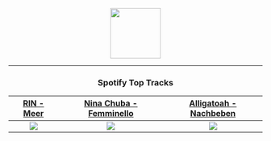 <p align="center">
  <a href="https://www.tobiasmichael.de">
    <img src="https://tm-website-static.s3.eu-central-1.amazonaws.com/logo.png" width="100" height="100"/>
  </a>
</p>

---

<h3 align="center">Spotify Top Tracks</h3>

[RIN - Meer](https://open.spotify.com/track/6n4doD1HuYzu2qzwY4sA5l)|[Nina Chuba - Femminello](https://open.spotify.com/track/2OtxLwlSCxWQQ03h4jZyPP)|[Alligatoah - Nachbeben](https://open.spotify.com/track/11sK6e6vCnbIznpH3NfIFA)
:---:|:----:|:----:
<img src="https://i.scdn.co/image/ab67616d00001e029db70e8a5bc2b6ef6614dea5"/>|<img src="https://i.scdn.co/image/ab67616d00001e02bfb66877e7f8cc4c98de05e3"/>|<img src="https://i.scdn.co/image/ab67616d00001e025093acd5057e8b4f4f480475"/>